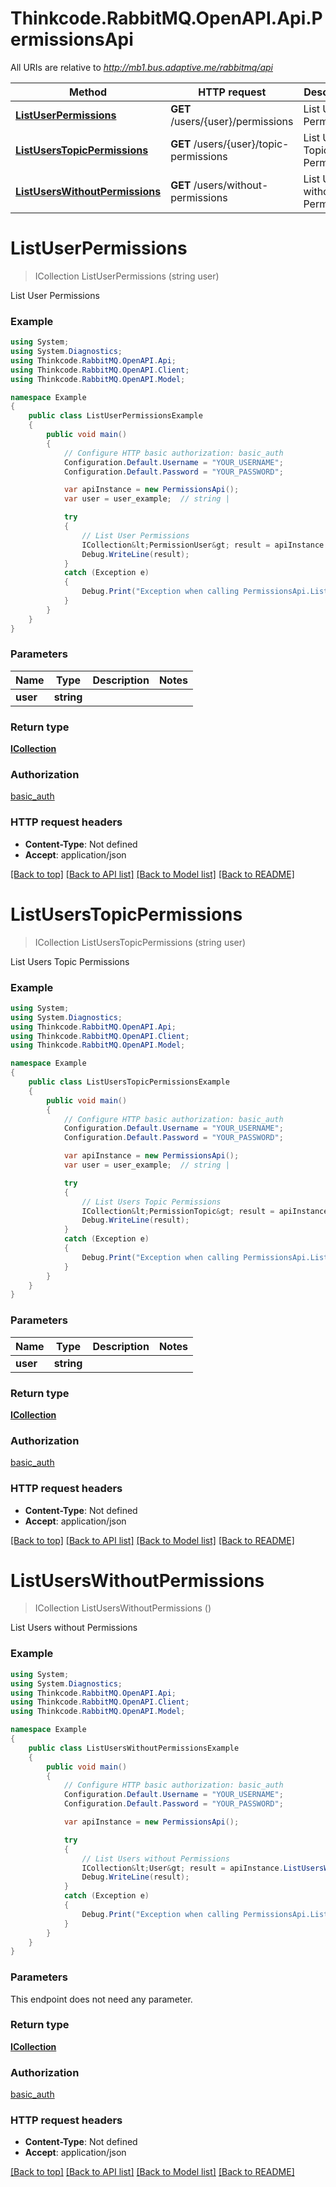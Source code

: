 # Thinkcode.RabbitMQ.OpenAPI.Api.PermissionsApi

All URIs are relative to *http://mb1.bus.adaptive.me/rabbitmq/api*

Method | HTTP request | Description
------------- | ------------- | -------------
[**ListUserPermissions**](PermissionsApi.md#listuserpermissions) | **GET** /users/{user}/permissions | List User Permissions
[**ListUsersTopicPermissions**](PermissionsApi.md#listuserstopicpermissions) | **GET** /users/{user}/topic-permissions | List Users Topic Permissions
[**ListUsersWithoutPermissions**](PermissionsApi.md#listuserswithoutpermissions) | **GET** /users/without-permissions | List Users without Permissions


<a name="listuserpermissions"></a>
# **ListUserPermissions**
> ICollection<PermissionUser> ListUserPermissions (string user)

List User Permissions

### Example
```csharp
using System;
using System.Diagnostics;
using Thinkcode.RabbitMQ.OpenAPI.Api;
using Thinkcode.RabbitMQ.OpenAPI.Client;
using Thinkcode.RabbitMQ.OpenAPI.Model;

namespace Example
{
    public class ListUserPermissionsExample
    {
        public void main()
        {
            // Configure HTTP basic authorization: basic_auth
            Configuration.Default.Username = "YOUR_USERNAME";
            Configuration.Default.Password = "YOUR_PASSWORD";

            var apiInstance = new PermissionsApi();
            var user = user_example;  // string | 

            try
            {
                // List User Permissions
                ICollection&lt;PermissionUser&gt; result = apiInstance.ListUserPermissions(user);
                Debug.WriteLine(result);
            }
            catch (Exception e)
            {
                Debug.Print("Exception when calling PermissionsApi.ListUserPermissions: " + e.Message );
            }
        }
    }
}
```

### Parameters

Name | Type | Description  | Notes
------------- | ------------- | ------------- | -------------
 **user** | **string**|  | 

### Return type

[**ICollection<PermissionUser>**](PermissionUser.md)

### Authorization

[basic_auth](../README.md#basic_auth)

### HTTP request headers

 - **Content-Type**: Not defined
 - **Accept**: application/json

[[Back to top]](#) [[Back to API list]](../README.md#documentation-for-api-endpoints) [[Back to Model list]](../README.md#documentation-for-models) [[Back to README]](../README.md)

<a name="listuserstopicpermissions"></a>
# **ListUsersTopicPermissions**
> ICollection<PermissionTopic> ListUsersTopicPermissions (string user)

List Users Topic Permissions

### Example
```csharp
using System;
using System.Diagnostics;
using Thinkcode.RabbitMQ.OpenAPI.Api;
using Thinkcode.RabbitMQ.OpenAPI.Client;
using Thinkcode.RabbitMQ.OpenAPI.Model;

namespace Example
{
    public class ListUsersTopicPermissionsExample
    {
        public void main()
        {
            // Configure HTTP basic authorization: basic_auth
            Configuration.Default.Username = "YOUR_USERNAME";
            Configuration.Default.Password = "YOUR_PASSWORD";

            var apiInstance = new PermissionsApi();
            var user = user_example;  // string | 

            try
            {
                // List Users Topic Permissions
                ICollection&lt;PermissionTopic&gt; result = apiInstance.ListUsersTopicPermissions(user);
                Debug.WriteLine(result);
            }
            catch (Exception e)
            {
                Debug.Print("Exception when calling PermissionsApi.ListUsersTopicPermissions: " + e.Message );
            }
        }
    }
}
```

### Parameters

Name | Type | Description  | Notes
------------- | ------------- | ------------- | -------------
 **user** | **string**|  | 

### Return type

[**ICollection<PermissionTopic>**](PermissionTopic.md)

### Authorization

[basic_auth](../README.md#basic_auth)

### HTTP request headers

 - **Content-Type**: Not defined
 - **Accept**: application/json

[[Back to top]](#) [[Back to API list]](../README.md#documentation-for-api-endpoints) [[Back to Model list]](../README.md#documentation-for-models) [[Back to README]](../README.md)

<a name="listuserswithoutpermissions"></a>
# **ListUsersWithoutPermissions**
> ICollection<User> ListUsersWithoutPermissions ()

List Users without Permissions

### Example
```csharp
using System;
using System.Diagnostics;
using Thinkcode.RabbitMQ.OpenAPI.Api;
using Thinkcode.RabbitMQ.OpenAPI.Client;
using Thinkcode.RabbitMQ.OpenAPI.Model;

namespace Example
{
    public class ListUsersWithoutPermissionsExample
    {
        public void main()
        {
            // Configure HTTP basic authorization: basic_auth
            Configuration.Default.Username = "YOUR_USERNAME";
            Configuration.Default.Password = "YOUR_PASSWORD";

            var apiInstance = new PermissionsApi();

            try
            {
                // List Users without Permissions
                ICollection&lt;User&gt; result = apiInstance.ListUsersWithoutPermissions();
                Debug.WriteLine(result);
            }
            catch (Exception e)
            {
                Debug.Print("Exception when calling PermissionsApi.ListUsersWithoutPermissions: " + e.Message );
            }
        }
    }
}
```

### Parameters
This endpoint does not need any parameter.

### Return type

[**ICollection<User>**](User.md)

### Authorization

[basic_auth](../README.md#basic_auth)

### HTTP request headers

 - **Content-Type**: Not defined
 - **Accept**: application/json

[[Back to top]](#) [[Back to API list]](../README.md#documentation-for-api-endpoints) [[Back to Model list]](../README.md#documentation-for-models) [[Back to README]](../README.md)

